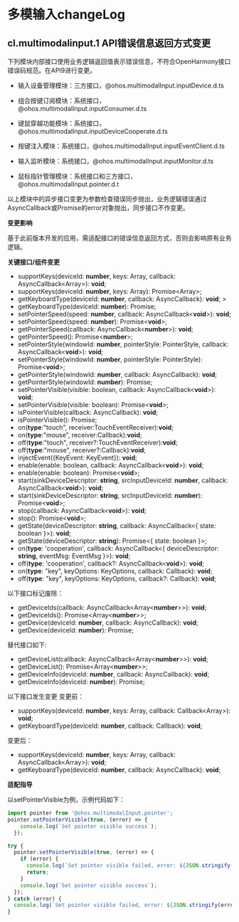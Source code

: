 # 多模输入changeLog

## cl.multimodalinput.1 API错误信息返回方式变更

下列模块内部接口使用业务逻辑返回值表示错误信息，不符合OpenHarmony接口错误码规范。在API9进行变更。
 - 输入设备管理模块：三方接口，@ohos.multimodalInput.inputDevice.d.ts

 - 组合按键订阅模块：系统接口，@ohos.multimodalInput.inputConsumer.d.ts

 - 键鼠穿越功能模块：系统接口，@ohos.multimodalInput.inputDeviceCooperate.d.ts

 - 按键注入模块：系统接口，@ohos.multimodalInput.inputEventClient.d.ts

 - 输入监听模块：系统接口，@ohos.multimodalInput.inputMonitor.d.ts

 - 鼠标指针管理模块：系统接口和三方接口，@ohos.multimodalInput.pointer.d.t

以上模块中的异步接口变更为参数检查错误同步抛出，业务逻辑错误通过AsyncCallback或Promise的error对象抛出，同步接口不作变更。

**变更影响**

基于此前版本开发的应用，需适配接口的错误信息返回方式，否则会影响原有业务逻辑。

**关键接口/组件变更**

  -  supportKeys(deviceId: **number**, keys: Array<KeyCode>, callback: AsyncCallback<Array<boolean>>): **void**; 
  -  supportKeys(deviceId: **number**, keys: Array<KeyCode>): Promise<Array<boolean>>; 
  -  getKeyboardType(deviceId: **number**, callback: AsyncCallback<KeyboardType>): **void**; &gt;
  -  getKeyboardType(deviceId: **number**): Promise<KeyboardType>; 
  -  setPointerSpeed(speed: **number**, callback: AsyncCallback<**void**>): **void**; 
  -  setPointerSpeed(speed: **number**): Promise<**void**>; 
  -  getPointerSpeed(callback: AsyncCallback<**number**>): **void**; 
  -  getPointerSpeed(): Promise<**number**>; 
  -  setPointerStyle(windowId: **number**, pointerStyle: PointerStyle, callback: AsyncCallback<**void**>): **void**; 
  -  setPointerStyle(windowId: **number**, pointerStyle: PointerStyle): Promise<**void**>; 
  -  getPointerStyle(windowId: **number**, callback: AsyncCallback<PointerStyle>): **void**; 
  -  getPointerStyle(windowId: **number**): Promise<PointerStyle>; 
  -  setPointerVisible(visible: boolean, callback: AsyncCallback<**void**>): **void**; 
  -  setPointerVisible(visible: boolean): Promise<**void**>; 
  -  isPointerVisible(callback: AsyncCallback<boolean>): **void**; 
  -  isPointerVisible(): Promise<boolean>; 
  -  on(**type**:"touch", receiver:TouchEventReceiver):**void**; 
  -  on(**type**:"mouse", receiver:Callback<MouseEvent>):**void**; 
  -  off(**type**:"touch", receiver?:TouchEventReceiver):**void**; 
  -  off(**type**:"mouse", receiver?:Callback<MouseEvent>):**void**; 
  -  injectEvent({KeyEvent: KeyEvent}): **void**; 
  -  enable(enable: boolean, callback: AsyncCallback<**void**>): **void**; 
  -  enable(enable: boolean): Promise<**void**>; 
  -  start(sinkDeviceDescriptor: **string**, srcInputDeviceId: **number**, callback: AsyncCallback<**void**>): **void**; 
  -  start(sinkDeviceDescriptor: **string**, srcInputDeviceId: **number**): Promise<**void**>; 
  -  stop(callback: AsyncCallback<**void**>): **void**; 
  -  stop(): Promise<**void**>; 
  -  getState(deviceDescriptor: **string**, callback: AsyncCallback<{ state: boolean }>): **void**; 
  -  getState(deviceDescriptor: **string**): Promise<{ state: boolean }>; 
  -  on(**type**: 'cooperation', callback: AsyncCallback<{ deviceDescriptor: **string**, eventMsg: EventMsg }>): **void**; 
  -  off(**type**: 'cooperation', callback?: AsyncCallback<**void**>): **void**; 
  -  on(**type**: "key", keyOptions: KeyOptions, callback: Callback<KeyOptions>): **void**; 
  -  off(**type**: "key", keyOptions: KeyOptions, callback?: Callback<KeyOptions>): **void**; 

以下接口标记废除：
   - getDeviceIds(callback: AsyncCallback<Array<**number**>>): **void**; 
   - getDeviceIds(): Promise<Array<**number**>>; 
   - getDevice(deviceId: **number**, callback: AsyncCallback<InputDeviceData>): **void**; 
   - getDevice(deviceId: **number**): Promise<InputDeviceData>; 

替代接口如下:
   - getDeviceList(callback: AsyncCallback<Array<**number**>>): **void**; 
   - getDeviceList(): Promise<Array<**number**>>; 
   - getDeviceInfo(deviceId: **number**, callback: AsyncCallback<InputDeviceData>): **void**; 
  - getDeviceInfo(deviceId: **number**): Promise<InputDeviceData>; 

以下接口发生变更
变更前：
 - supportKeys(deviceId: **number**, keys: Array<KeyCode>, callback: Callback<Array<boolean>>): **void**; 
 - getKeyboardType(deviceId: **number**, callback: Callback<KeyboardType>): **void**; 

变更后：
- supportKeys(deviceId: **number**, keys: Array<KeyCode>, callback: AsyncCallback<Array<boolean>>): **void**; 
 - getKeyboardType(deviceId: **number**, callback: AsyncCallback<KeyboardType>): **void**; 

**适配指导**

以setPointerVisible为例，示例代码如下：

```ts
import pointer from '@ohos.multimodalInput.pointer';
pointer.setPointerVisible(true, (error) => {
    console.log(`Set pointer visible success`);
  });

try {
  pointer.setPointerVisible(true, (error) => {
    if (error) {
      console.log(`Set pointer visible failed, error: ${JSON.stringify(error, [`code`, `message`])}`);
      return;
    }
    console.log(`Set pointer visible success`);
  });
} catch (error) {
  console.log(`Set pointer visible failed, error: ${JSON.stringify(error, [`code`, `message`])}`);
}
```

